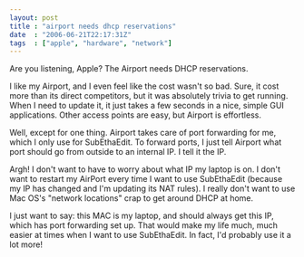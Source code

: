 ```yaml
---
layout: post
title : "airport needs dhcp reservations"
date  : "2006-06-21T22:17:31Z"
tags  : ["apple", "hardware", "network"]
---
```

Are you listening, Apple?  The Airport needs DHCP reservations.

I like my Airport, and I even feel like the cost wasn't so bad.  Sure, it cost more than its direct competitors, but it was absolutely trivia to get running. When I need to update it, it just takes a few seconds in a nice, simple GUI applications.  Other access points are easy, but Airport is effortless.

Well, except for one thing.  Airport takes care of port forwarding for me, which I only use for SubEthaEdit.  To forward ports, I just tell Airport what port should go from outside to an internal IP.  I tell it the IP.

Argh!  I don't want to have to worry about what IP my laptop is on.  I don't want to restart my AirPort every time I want to use SubEthaEdit (because my IP has changed and I'm updating its NAT rules).  I really don't want to use Mac OS's "network locations" crap to get around DHCP at home.

I just want to say: this MAC is my laptop, and should always get this IP, which has port forwarding set up.  That would make my life much, much easier at times when I want to use SubEthaEdit.  In fact, I'd probably use it a lot more! 
